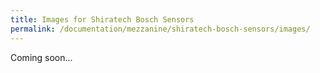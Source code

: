 ```yaml
---
title: Images for Shiratech Bosch Sensors
permalink: /documentation/mezzanine/shiratech-bosch-sensors/images/
---
```


Coming soon...
